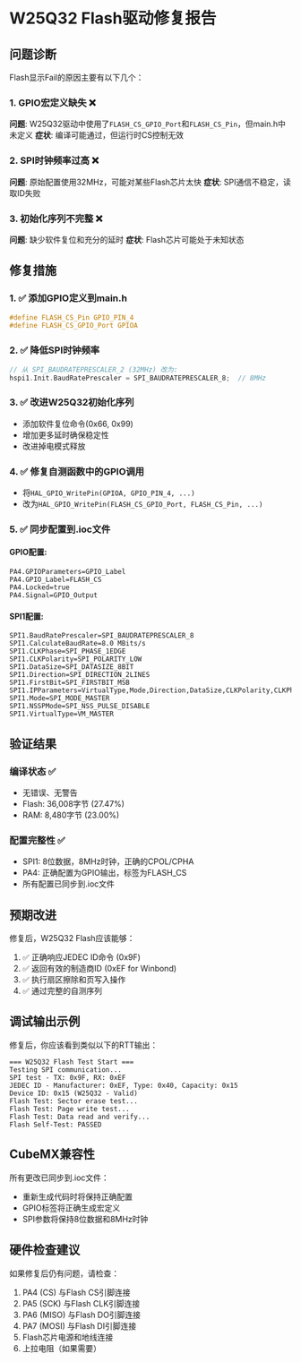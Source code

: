 # W25Q32 Flash驱动修复报告

## 问题诊断
Flash显示Fail的原因主要有以下几个：

### 1. GPIO宏定义缺失 ❌
**问题**: W25Q32驱动中使用了`FLASH_CS_GPIO_Port`和`FLASH_CS_Pin`，但main.h中未定义
**症状**: 编译可能通过，但运行时CS控制无效

### 2. SPI时钟频率过高 ❌
**问题**: 原始配置使用32MHz，可能对某些Flash芯片太快
**症状**: SPI通信不稳定，读取ID失败

### 3. 初始化序列不完整 ❌
**问题**: 缺少软件复位和充分的延时
**症状**: Flash芯片可能处于未知状态

## 修复措施

### 1. ✅ 添加GPIO定义到main.h
```c
#define FLASH_CS_Pin GPIO_PIN_4
#define FLASH_CS_GPIO_Port GPIOA
```

### 2. ✅ 降低SPI时钟频率
```c
// 从 SPI_BAUDRATEPRESCALER_2 (32MHz) 改为:
hspi1.Init.BaudRatePrescaler = SPI_BAUDRATEPRESCALER_8;  // 8MHz
```

### 3. ✅ 改进W25Q32初始化序列
- 添加软件复位命令(0x66, 0x99)
- 增加更多延时确保稳定性
- 改进掉电模式释放

### 4. ✅ 修复自测函数中的GPIO调用
- 将`HAL_GPIO_WritePin(GPIOA, GPIO_PIN_4, ...)`
- 改为`HAL_GPIO_WritePin(FLASH_CS_GPIO_Port, FLASH_CS_Pin, ...)`

### 5. ✅ 同步配置到.ioc文件

#### GPIO配置:
```
PA4.GPIOParameters=GPIO_Label
PA4.GPIO_Label=FLASH_CS
PA4.Locked=true
PA4.Signal=GPIO_Output
```

#### SPI1配置:
```
SPI1.BaudRatePrescaler=SPI_BAUDRATEPRESCALER_8
SPI1.CalculateBaudRate=8.0 MBits/s
SPI1.CLKPhase=SPI_PHASE_1EDGE
SPI1.CLKPolarity=SPI_POLARITY_LOW
SPI1.DataSize=SPI_DATASIZE_8BIT
SPI1.Direction=SPI_DIRECTION_2LINES
SPI1.FirstBit=SPI_FIRSTBIT_MSB
SPI1.IPParameters=VirtualType,Mode,Direction,DataSize,CLKPolarity,CLKPhase,BaudRatePrescaler,FirstBit,CalculateBaudRate,NSSPMode
SPI1.Mode=SPI_MODE_MASTER
SPI1.NSSPMode=SPI_NSS_PULSE_DISABLE
SPI1.VirtualType=VM_MASTER
```

## 验证结果

### 编译状态 ✅
- 无错误、无警告
- Flash: 36,008字节 (27.47%)
- RAM: 8,480字节 (23.00%)

### 配置完整性 ✅
- SPI1: 8位数据，8MHz时钟，正确的CPOL/CPHA
- PA4: 正确配置为GPIO输出，标签为FLASH_CS
- 所有配置已同步到.ioc文件

## 预期改进

修复后，W25Q32 Flash应该能够：
1. ✅ 正确响应JEDEC ID命令 (0x9F)
2. ✅ 返回有效的制造商ID (0xEF for Winbond)
3. ✅ 执行扇区擦除和页写入操作
4. ✅ 通过完整的自测序列

## 调试输出示例

修复后，你应该看到类似以下的RTT输出：
```
=== W25Q32 Flash Test Start ===
Testing SPI communication...
SPI test - TX: 0x9F, RX: 0xEF
JEDEC ID - Manufacturer: 0xEF, Type: 0x40, Capacity: 0x15
Device ID: 0x15 (W25Q32 - Valid)
Flash Test: Sector erase test...
Flash Test: Page write test...
Flash Test: Data read and verify...
Flash Self-Test: PASSED
```

## CubeMX兼容性

所有更改已同步到.ioc文件：
- 重新生成代码时将保持正确配置
- GPIO标签将正确生成宏定义
- SPI参数将保持8位数据和8MHz时钟

## 硬件检查建议

如果修复后仍有问题，请检查：
1. PA4 (CS) 与Flash CS引脚连接
2. PA5 (SCK) 与Flash CLK引脚连接  
3. PA6 (MISO) 与Flash DO引脚连接
4. PA7 (MOSI) 与Flash DI引脚连接
5. Flash芯片电源和地线连接
6. 上拉电阻（如果需要）